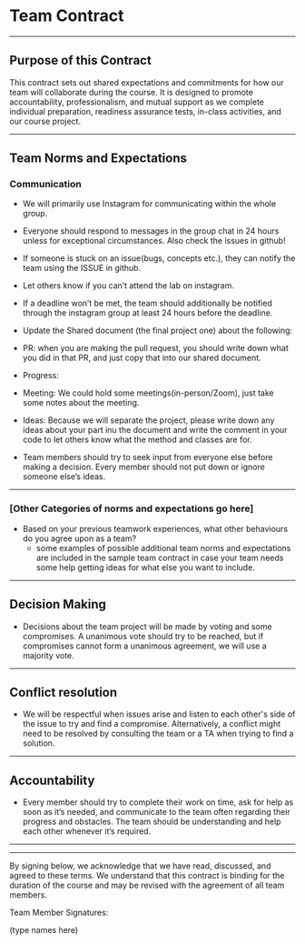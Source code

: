 # Team Contract

---
## Purpose of this Contract

This contract sets out shared expectations and commitments for how our team will collaborate during the course. It is designed to promote accountability, professionalism, and mutual support as we complete individual preparation, readiness assurance tests, in-class activities, and our course project.

---
## Team Norms and Expectations

### Communication

* We will primarily use Instagram for communicating within the whole group. 

* Everyone should respond to messages in the group chat in 24 hours unless for exceptional circumstances. Also check the issues in github!

* If someone is stuck on an issue(bugs, concepts etc.), they can notify the team using the ISSUE in github.
* Let others know if you can’t attend the lab on instagram.
* If a deadline won’t be met, the team should additionally be notified through the instagram group at least 24 hours before the deadline.
* Update the Shared document (the final project one) about the following:
* PR: when you are making the pull request, you should write down what you did in that PR, and just copy that into our shared document.
* Progress: 
* Meeting: We could hold some meetings(in-person/Zoom), just take some notes about the meeting.
* Ideas: Because we will separate the project, please write down any ideas about your part inu the document and write the comment in your code to let others know what the method and classes are for.

* Team members should try to seek input from everyone else before making a decision. Every member should not put down or ignore someone else’s ideas.

---

### [Other Categories of norms and expectations go here]

* Based on your previous teamwork experiences, what other behaviours do you agree upon as a team?
    - some examples of possible additional team norms and expectations are included in the sample team contract in case your team needs some help getting ideas for what else you want to include.

---

## Decision Making

* Decisions about the team project will be made by voting and some compromises. A unanimous vote should try to be reached, but if compromises cannot form a unanimous agreement, we will use a majority vote.

---
## Conflict resolution

* We will be respectful when issues arise and listen to each other's side of the issue to try and find a compromise. Alternatively, a conflict might need to be resolved by consulting the team or a TA when trying to find a solution. 

---

## Accountability

* Every member should try to complete their work on time, ask for help as soon as it’s needed, and communicate to the team often regarding their progress and obstacles. The team should be understanding and help each other whenever it’s required. 

---

---

By signing below, we acknowledge that we have read, discussed, and agreed to these terms. We understand that this contract is binding for the duration of the course and may be revised with the agreement of all team members.

Team Member Signatures:

(type names here)
